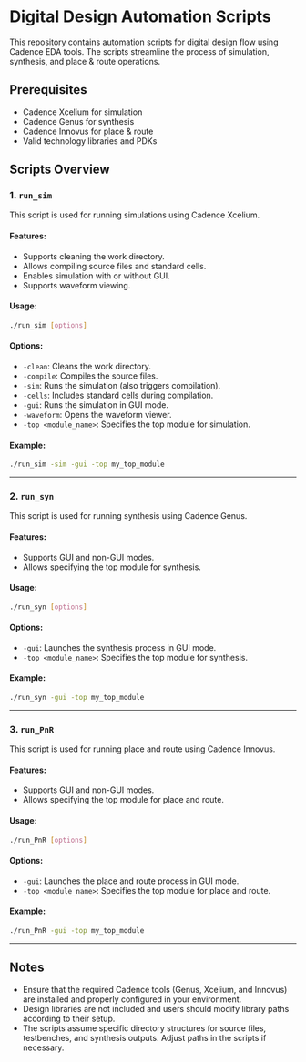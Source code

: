 # Digital Design Automation Scripts

This repository contains automation scripts for digital design flow using Cadence EDA tools. The scripts streamline the process of simulation, synthesis, and place & route operations.

## Prerequisites
- Cadence Xcelium for simulation
- Cadence Genus for synthesis
- Cadence Innovus for place & route
- Valid technology libraries and PDKs
## Scripts Overview

### 1. `run_sim`
This script is used for running simulations using Cadence Xcelium.

#### Features:
- Supports cleaning the work directory.
- Allows compiling source files and standard cells.
- Enables simulation with or without GUI.
- Supports waveform viewing.

#### Usage:
```bash
./run_sim [options]
```

#### Options:
- `-clean`: Cleans the work directory.
- `-compile`: Compiles the source files.
- `-sim`: Runs the simulation (also triggers compilation).
- `-cells`: Includes standard cells during compilation.
- `-gui`: Runs the simulation in GUI mode.
- `-waveform`: Opens the waveform viewer.
- `-top <module_name>`: Specifies the top module for simulation.

#### Example:
```bash
./run_sim -sim -gui -top my_top_module
```

---

### 2. `run_syn`
This script is used for running synthesis using Cadence Genus.

#### Features:
- Supports GUI and non-GUI modes.
- Allows specifying the top module for synthesis.

#### Usage:
```bash
./run_syn [options]
```

#### Options:
- `-gui`: Launches the synthesis process in GUI mode.
- `-top <module_name>`: Specifies the top module for synthesis.

#### Example:
```bash
./run_syn -gui -top my_top_module
```

---


### 3. `run_PnR`
This script is used for running place and route using Cadence Innovus.

#### Features:
- Supports GUI and non-GUI modes.
- Allows specifying the top module for place and route.

#### Usage:
```bash
./run_PnR [options]
```

#### Options:
- `-gui`: Launches the place and route process in GUI mode.
- `-top <module_name>`: Specifies the top module for place and route.

#### Example:
```bash
./run_PnR -gui -top my_top_module
```

---

## Notes
- Ensure that the required Cadence tools (Genus, Xcelium, and Innovus) are installed and properly configured in your environment.
- Design libraries are not included and users should modify library paths according to their setup.
- The scripts assume specific directory structures for source files, testbenches, and synthesis outputs. Adjust paths in the scripts if necessary.
